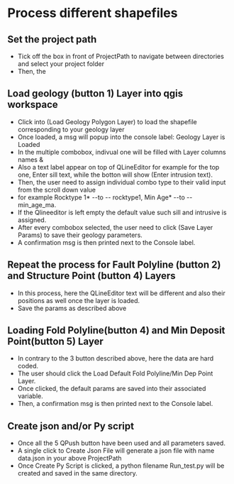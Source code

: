 #  Process different shapefiles
## Set the project path
- Tick off the box in front of ProjectPath to navigate between directories and select your project folder
- Then, the 

## Load geology (button 1) Layer into qgis workspace

- Click into (Load Geology Polygon Layer) to load the shapefile corresponding to your geology layer
- Once loaded, a msg will popup into the console label: Geology Layer is Loaded
- In the multiple combobox, indivual one will be filled with Layer columns names &
- Also a text label appear on top of QLineEditor for example for the top one, Enter sill text, while the botton will show (Enter intrusion text).
- Then, the user need to assign individual combo type to their valid input from the scroll down value
- for example Rocktype 1* --to -- rocktype1, Min Age* --to -- min_age_ma.
- If the Qlineeditor is left empty the default value such sill and intrusive is assigned.
- After every combobox selected, the user need to click (Save Layer Params) to save their geology parameters.
- A confirmation msg is then printed next to the Console label.

## Repeat the process for Fault Polyline (button 2) and Structure Point (button 4) Layers

- In this process, here the QLineEditor text will be different and also their positions as well once the layer is loaded.
- Save the params as described above

## Loading Fold Polyline(button 4) and Min Deposit Point(button 5) Layer

- In contrary to the 3 button described above, here the data are hard coded.
- The user should click the Load Default Fold Polyline/Min Dep Point Layer.
- Once clicked, the default params are saved into their associated variable.
- Then, a confirmation msg is then printed next to the Console label.

## Create json and/or Py script

- Once all the 5 QPush button have been used and all parameters saved.
- A single click to Create Json File will generate a json file with name data.json in your above ProjectPath
- Once Create Py Script is clicked, a python filename Run_test.py will be created and saved in the same directory.